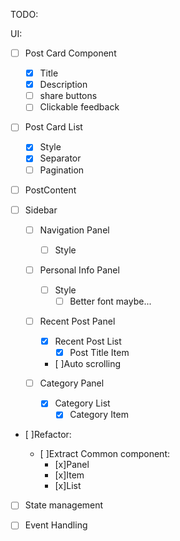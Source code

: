 TODO:

UI:

- [ ] Post Card Component

  - [x] Title
  - [x] Description
  - [ ] share buttons
  - [ ] Clickable feedback

- [ ] Post Card List

  - [x] Style
  - [x] Separator
  - [ ] Pagination

- [ ] PostContent

- [ ] Sidebar

  - [ ] Navigation Panel

    - [ ] Style

  - [ ] Personal Info Panel

    - [ ] Style
      - [ ] Better font maybe...

  - [ ] Recent Post Panel

    - [x] Recent Post List
      - [x] Post Title Item
    - [ ]Auto scrolling

  - [ ] Category Panel
    - [x] Category List
      - [x] Category Item

- [ ]Refactor:

  - [ ]Extract Common component:
    - [x]Panel
    - [x]Item
    - [x]List

- [ ] State management

- [ ] Event Handling
